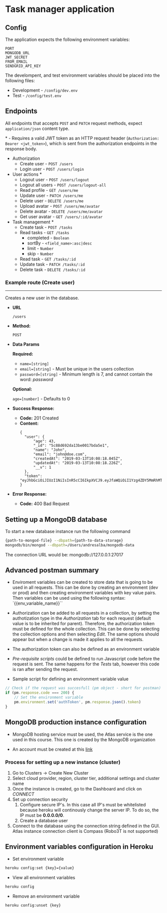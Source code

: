 # Task manager application

## Config
The application expects the following environment variables:

```
PORT
MONGODB_URL
JWT_SECRET
FROM_EMAIL
SENDGRID_API_KEY
```

The develompent, and test environment variables should be placed into the following files:
 * Development - `/config/dev.env`
 * Test - `/config/test.env`

## Endpoints
All endpoints that accepts `POST` and `PATCH` request methods, expect `application/json` content type.

\* - Requires a valid JWT token as an HTTP request header (`Authorization: Bearer <jwt_token>`), which is sent from the authorization endpoints in the response body.

* Authorization
  * Create user                     - `POST /users`
  * Login user                      - `POST /users/login`
* User actions *
  * Logout user                     - `POST /users/logout`
  * Logout all users                - `POST /users/logout-all`
  * Read profile                    - `GET /users/me`
  * Update user                     - `PATCH /users/me`
  * Delete user                     - `DELETE /users/me`
  * Upload avatar                   - `POST /users/me/avatar`
  * Delete avatar                   - `DELETE /users/me/avatar`
  * Get user avatar                 - `GET /users/:id/avatar`
* Task management *
  * Create task                     - `POST /tasks`
  * Read tasks                      - `GET /tasks`
    * completed       - `Boolean`
    * sortBy          - `<field_name>:asc|desc`
    * limit           - `Number`
    * skip            - `Number`
  * Read task                       - `GET /tasks/:id`
  * Update task                     - `PATCH /tasks/:id`
  * Delete task                     - `DELETE /tasks/:id`

### Example route (Create user)
----
  Creates a new user in the database.
* **URL**

  `/users`

* **Method:**

  `POST`

* **Data Params**

   **Required:**
 
   * `name=[string]`
   * `email=[string]` - Must be unique in the users collection
   * `password=[string]` - Minimum length is 7, and cannot contain the word: *password*

   **Optional:**
 
   `age=[number]` - Defaults to 0

* **Success Response:**

  * **Code:** 201 Created <br />
  * **Content:** <br />
    ```
    {
      "user": {
          "age": 43,
          "_id": "5c88d692da13be0017bda5e1",
          "name": "John",
          "email": "john@doe.com",
          "createdAt": "2019-03-13T10:08:18.045Z",
          "updatedAt": "2019-03-13T10:08:18.226Z",
          "__v": 1
      },
      "token": "eyJhbGciOiJIUzI1NiIsInR5cCI6IkpXVCJ9.eyJfaWQiOiI1Yzg4ZDY5MmRhMTNiZTAwMTdiZGE1ZTEiLCJpYXQiOjE1NTI0NzE2OTh9.mLgW3hHi5vOgexwOYYkPZSNP0oaFGTXLZJSFpZlStzA"
    }
    ```
 
* **Error Response:**

  * **Code:** 400 Bad Request <br />


## Setting up a MongoDB database
To start a new database instance run the following command
```sh
{path-to-mongod-file} --dbpath={path-to-data-storage}
mongodb/bin/mongod --dbpath=/Users/andresalba/mongodb-data
```

The connection URL would be: mongodb://127.0.0.1:27017

## Advanced postman summary
* Enviroment variables can be created to store data that is going to be used in all requests. This can be done by creating an environment (dev or prod) and then creating environment variables with key value pairs. Then variables can be used using the following syntax: `{{env_variable_name}}``

* Authorization can be added to all requests in a collection, by setting the authotization type in the *Authorization* tab for each request (default value is to be inherited for parent). Therefore, the authorization token must be defined for the whole collection. This can be done by selecting the collection options and then selecting *Edit*. The same options should appear but when a change is made it applies to all the requests.

* The authorization token can also be defined as an environment variable

* *Pre-requisite scripts* could be defined to run Javascript code before the request is sent. The same happens for the *Tests* tab, however this code is ran after sending the request.

* Sample script for defining an environment variable value
```js
// Check if the request was succesfull (pm object - short for postman)
if (pm.response.code === 200) {
    // Set the environment variable
    pm.environment.set('authToken', pm.response.json().token)
}
```

## MongoDB production instance configuration
* MongoDB hosting service must be used, the Atlas service is the one used in this course. This one is created by the MongoDB organization

* An account must be created at this [link](https://www.mongodb.com/cloud/atlas)

### Process for setting up a new instance (cluster)
1. Go to Clusters -> Create New Cluster
2. Select cloud provider, region, cluster tier, additional settings and cluster name
3. Once the instance is created, go to the Dashboard and click on *CONNECT*
4. Set up connection security
    1. Configure secure IP's. In this case all IP's must be whitelisted because heroku will continously change the server IP. To do so, the IP must be **0.0.0.0/0**.
    2. Create a database user
5. Connect to the database using the connection string defined in the GUI. Atlas instance connection client is Compass (Robo3T is not supported)

## Environment variables configuration in Heroku
* Set environment variable
```sh
heroku config:set {key}={value}
```
* View all environment variables
```sh
heroku config
```
* Remove an environment variable
```sh
heroku config:unset {key}
```
